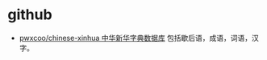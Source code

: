 # github

- [pwxcoo/chinese-xinhua 中华新华字典数据库](https://github.com/pwxcoo/chinese-xinhua) 包括歇后语，成语，词语，汉字。
